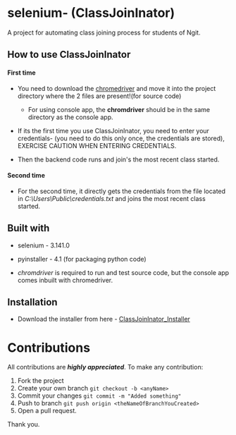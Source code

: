 # selenium- (ClassJoinInator)

A project for automating class joining process for students of Ngit.

## How to use ClassJoinInator

#### First time

- You need to download the [chromedriver](https://chromedriver.chromium.org/) and move it into the project directory where the 2 files are present!(for source code)

  - For using console app, the **chromdriver** should be in the same directory as the console app.

- If its the first time you use ClassJoinInator, you need to enter your credentials- (you need to do this only once, the credentials are stored), EXERCISE CAUTION WHEN ENTERING CREDENTIALS. 

- Then the backend code runs and join's the most recent class started.

#### Second time

- For the second time, it directly gets the credentials from the file located in *C:\Users\Public\credentials.txt* and joins the most recent class started.

## Built with

- selenium - 3.141.0

- pyinstaller - 4.1 (for packaging python code)

- *chromdriver* is required to run and test source code, but the console app comes inbuilt with chromedriver.

## Installation

- Download the installer from here - [ClassJoinInator_Installer](https://github.com/Karred091201/selenium-/releases/tag/V1.0.0)

 # Contributions
 
 All contributions are ***highly appreciated***. To make any contribution:
 
 1. Fork the project
 2. Create your own branch `git checkout -b <anyName>`
 3. Commit your changes `git commit -m "Added something"`
 4. Push to branch `git push origin <theNameOfBranchYouCreated>`
 5. Open a pull request.
 
 Thank you.
